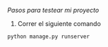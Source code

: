 *Pasos para testear mi proyecto*

1. Correr el siguiente comando
```
python manage.py runserver
```

